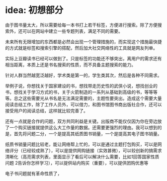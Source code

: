 # idea: 初想部分

由于图书量太大，所以需要给每一本书打上若干标签，方便进行搜索。除了方便搜索外，还可以在网站中建立一些专题列表，满足不同的需要。

未来所有无限增加的东西都是必然会出现一个管理措施的，而实现这个措施最快捷的方式就是标签和搜索引擎的搭配，然后加大社交网络性的工具就是网友列单。 

实际上豆瓣读书已经可以做到了。只是标签的功能还不够突出，离用户的需求还有相当距离，本质上还是书名搜索的性质，而不具备主题搜索的能力。

针对人群当然越宽泛越好，学术类是第一的，学生类其次，然后是各种不同需求。

举例子说，你想找关于国家建设的书，想找带走历史性的武侠小说，想找创业的书，想找关于学习方式的书，关于火箭制造的一系列从基础到高级的书，等等等等。总之这些需要光从书名是无法满足需要的，主题性要突出。造成这个需要大量阅读总结工作，除了工作人员外，可以借力，和图书馆图书商出版社合作，还可以接受用户的阅读总结，这样就比较完善了。

还有一点就是合作的问题，双方共同利益是关键。出版商不能仅仅因为你在旁边放了一个购买链接就提供这么大工作量的数据。还需要更强烈的理由。我可以想到的是，首先将问题二分，一个是提高其纸质图书销量，一个是提高其电子图书销量。

纸质书销量问题比较老，能让网络帮上忙的，可以是通过主题打包购买，可以是网络评分（已经较成熟了），可以是提供网购链接（实效甚微），可以较创新的搞需求清晰化（高亮需求列表，里面显示了看后可以解决什么需要，比如1回答国家性质问题 2告诉你怎样学习），可以提供站内购买（重要），可以提供团购优惠等

电子书问题就有革命性质了，